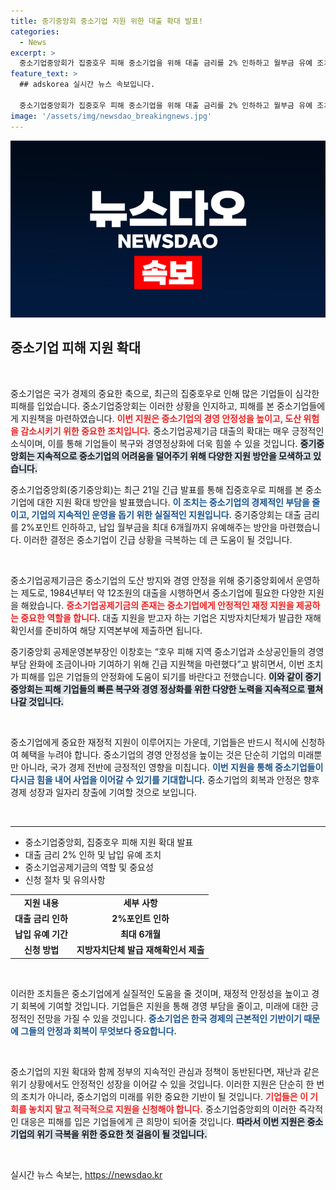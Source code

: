```yaml
---
title: 중기중앙회 중소기업 지원 위한 대출 확대 발표!
categories:
  - News
excerpt: >
  중소기업중앙회가 집중호우 피해 중소기업을 위해 대출 금리를 2% 인하하고 월부금 유예 조치를 실시합니다. 경영 부담을 덜 수 있는 긴급 지원책이 기대 모읍니다!
feature_text: >
  ## adskorea 실시간 뉴스 속보입니다.

  중소기업중앙회가 집중호우 피해 중소기업을 위해 대출 금리를 2% 인하하고 월부금 유예 조치를 실시합니다. 경영 부담을 덜 수 있는 긴급 지원책이 기대 모읍니다!
image: '/assets/img/newsdao_breakingnews.jpg'
---
```


<p><img src="/assets/img/newsdao_breakingnews.jpg" alt="adskorea 속보" /></p>

<h2 data-ke-size="size26">중소기업 피해 지원 확대</h2>

<p data-ke-size="size16">&nbsp;</p>

<p>중소기업은 국가 경제의 중요한 축으로, 최근의 집중호우로 인해 많은 기업들이 심각한 피해를 입었습니다. 중소기업중앙회는 이러한 상황을 인지하고, 피해를 본 중소기업들에게 지원책을 마련하였습니다. <b><span style="color: #ee2323;">이번 지원은 중소기업의 경영 안정성을 높이고, 도산 위험을 감소시키기 위한 중요한 조치입니다.</span></b> 중소기업공제기금 대출의 확대는 매우 긍정적인 소식이며, 이를 통해 기업들이 복구와 경영정상화에 더욱 힘쓸 수 있을 것입니다. <b><span style="background-color: #21538527;">중기중앙회는 지속적으로 중소기업의 어려움을 덜어주기 위해 다양한 지원 방안을 모색하고 있습니다.</span></b></p>

<p>중소기업중앙회(중기중앙회)는 최근 21일 긴급 발표를 통해 집중호우로 피해를 본 중소기업에 대한 지원 확대 방안을 발표했습니다. <b><span style="color: #1a5490;">이 조치는 중소기업의 경제적인 부담을 줄이고, 기업의 지속적인 운영을 돕기 위한 실질적인 지원입니다.</span></b> 중기중앙회는 대출 금리를 2%포인트 인하하고, 납입 월부금을 최대 6개월까지 유예해주는 방안을 마련했습니다. 이러한 결정은 중소기업이 긴급 상황을 극복하는 데 큰 도움이 될 것입니다. </p>

<p data-ke-size="size16">&nbsp;</p>

<p>중소기업공제기금은 중소기업의 도산 방지와 경영 안정을 위해 중기중앙회에서 운영하는 제도로, 1984년부터 약 12조원의 대출을 시행하면서 중소기업에 필요한 다양한 지원을 해왔습니다. <b><span style="color: #ee2323;">중소기업공제기금의 존재는 중소기업에게 안정적인 재정 지원을 제공하는 중요한 역할을 합니다.</span></b> 대출 지원을 받고자 하는 기업은 지방자치단체가 발급한 재해확인서를 준비하여 해당 지역본부에 제출하면 됩니다.</p>

<p>중기중앙회 공제운영본부장인 이창호는 “호우 피해 지역 중소기업과 소상공인들의 경영 부담 완화에 조금이나마 기여하기 위해 긴급 지원책을 마련했다”고 밝히면서, 이번 조치가 피해를 입은 기업들의 안정화에 도움이 되기를 바란다고 전했습니다. <b><span style="background-color: #21538527;">이와 같이 중기중앙회는 피해 기업들의 빠른 복구와 경영 정상화를 위한 다양한 노력을 지속적으로 펼쳐나갈 것입니다.</span></b></p>

<p data-ke-size="size16">&nbsp;</p>

<p>중소기업에게 중요한 재정적 지원이 이루어지는 가운데, 기업들은 반드시 적시에 신청하여 혜택을 누려야 합니다. 중소기업의 경영 안정성을 높이는 것은 단순히 기업의 미래뿐만 아니라, 국가 경제 전반에 긍정적인 영향을 미칩니다. <b><span style="color: #1a5490;">이번 지원을 통해 중소기업들이 다시금 힘을 내어 사업을 이어갈 수 있기를 기대합니다.</span></b> 중소기업의 회복과 안정은 향후 경제 성장과 일자리 창출에 기여할 것으로 보입니다. </p>

<p data-ke-size="size16">&nbsp;</p>

<hr />

<ul>
    <li>중소기업중앙회, 집중호우 피해 지원 확대 발표</li>
    <li>대출 금리 2% 인하 및 납입 유예 조치</li>
    <li>중소기업공제기금의 역할 및 중요성</li>
    <li>신청 절차 및 유의사항</li>
</ul>

<table>
    <tr>
        <td style="text-align: center; height: 17px;"><b>지원 내용</b></td>
        <td style="text-align: center; height: 17px;"><b>세부 사항</b></td>
    </tr>
    <tr>
        <td style="text-align: center; height: 17px;"><b>대출 금리 인하</b></td>
        <td style="text-align: center; height: 17px;"><b>2%포인트 인하</b></td>
    </tr>
    <tr>
        <td style="text-align: center; height: 17px;"><b>납입 유예 기간</b></td>
        <td style="text-align: center; height: 17px;"><b>최대 6개월</b></td>
    </tr>
    <tr>
        <td style="text-align: center; height: 17px;"><b>신청 방법</b></td>
        <td style="text-align: center; height: 17px;"><b>지방자치단체 발급 재해확인서 제출</b></td>
    </tr>
</table>

<p data-ke-size="size16">&nbsp;</p>

<p>이러한 조치들은 중소기업에게 실질적인 도움을 줄 것이며, 재정적 안정성을 높이고 경기 회복에 기여할 것입니다. 기업들은 지원을 통해 경영 부담을 줄이고, 미래에 대한 긍정적인 전망을 가질 수 있을 것입니다. <b><span style="color: #1a5490;">중소기업은 한국 경제의 근본적인 기반이기 때문에 그들의 안정과 회복이 무엇보다 중요합니다.</span></b> </p>

<p data-ke-size="size16">&nbsp;</p>

<p>중소기업의 지원 확대와 함께 정부의 지속적인 관심과 정책이 동반된다면, 재난과 같은 위기 상황에서도 안정적인 성장을 이어갈 수 있을 것입니다. 이러한 지원은 단순히 한 번의 조치가 아니라, 중소기업의 미래를 위한 중요한 기반이 될 것입니다. <b><span style="color: #ee2323;">기업들은 이 기회를 놓치지 말고 적극적으로 지원을 신청해야 합니다.</span></b> 중소기업중앙회의 이러한 즉각적인 대응은 피해를 입은 기업들에게 큰 희망이 되어줄 것입니다. <b><span style="background-color: #21538527;">따라서 이번 지원은 중소기업의 위기 극복을 위한 중요한 첫 걸음이 될 것입니다.</span></b> </p>

<p data-ke-size="size16">&nbsp;</p>
실시간 뉴스 속보는, <a href="https://newsdao.kr" rel="dofollow">https://newsdao.kr</a>


